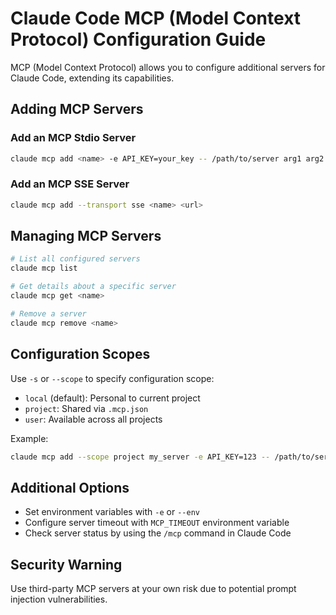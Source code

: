 # Claude Code MCP (Model Context Protocol) Configuration Guide

MCP (Model Context Protocol) allows you to configure additional servers for Claude Code, extending its capabilities.

## Adding MCP Servers

### Add an MCP Stdio Server

```bash
claude mcp add <name> -e API_KEY=your_key -- /path/to/server arg1 arg2
```

### Add an MCP SSE Server

```bash
claude mcp add --transport sse <name> <url>
```

## Managing MCP Servers

```bash
# List all configured servers
claude mcp list

# Get details about a specific server
claude mcp get <name>

# Remove a server
claude mcp remove <name>
```

## Configuration Scopes

Use `-s` or `--scope` to specify configuration scope:

- `local` (default): Personal to current project
- `project`: Shared via `.mcp.json`
- `user`: Available across all projects

Example:
```bash
claude mcp add --scope project my_server -e API_KEY=123 -- /path/to/server
```

## Additional Options

- Set environment variables with `-e` or `--env`
- Configure server timeout with `MCP_TIMEOUT` environment variable
- Check server status by using the `/mcp` command in Claude Code

## Security Warning

Use third-party MCP servers at your own risk due to potential prompt injection vulnerabilities.